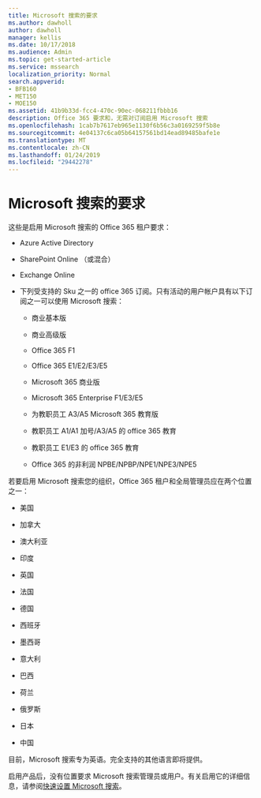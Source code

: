 ```yaml
---
title: Microsoft 搜索的要求
ms.author: dawholl
author: dawholl
manager: kellis
ms.date: 10/17/2018
ms.audience: Admin
ms.topic: get-started-article
ms.service: mssearch
localization_priority: Normal
search.appverid:
- BFB160
- MET150
- MOE150
ms.assetid: 41b9b33d-fcc4-470c-90ec-068211fbbb16
description: Office 365 要求和，无需对订阅启用 Microsoft 搜索
ms.openlocfilehash: 1cab7b7617eb965e1130f6b56c3a0169259f5b8e
ms.sourcegitcommit: 4e04137c6ca05b64157561bd14ead89485bafe1e
ms.translationtype: MT
ms.contentlocale: zh-CN
ms.lasthandoff: 01/24/2019
ms.locfileid: "29442278"
---
```

# <a name="requirements-for-microsoft-search"></a>Microsoft 搜索的要求

这些是启用 Microsoft 搜索的 Office 365 租户要求： 
  
- Azure Active Directory
    
- SharePoint Online （或混合）
    
- Exchange Online
    
- 下列受支持的 Sku 之一的 office 365 订阅。只有活动的用户帐户具有以下订阅之一可以使用 Microsoft 搜索：
    
  - 商业基本版
    
  - 商业高级版
    
  - Office 365 F1
    
  - Office 365 E1/E2/E3/E5
    
  - Microsoft 365 商业版
    
  - Microsoft 365 Enterprise F1/E3/E5
    
  - 为教职员工 A3/A5 Microsoft 365 教育版
    
  - 教职员工 A1/A1 加号/A3/A5 的 office 365 教育
    
  - 教职员工 E1/E3 的 office 365 教育
    
  - Office 365 的非利润 NPBE/NPBP/NPE1/NPE3/NPE5
    
若要启用 Microsoft 搜索您的组织，Office 365 租户和全局管理员应在两个位置之一：
  
- 美国
    
- 加拿大
    
- 澳大利亚
    
- 印度
    
- 英国
    
- 法国
    
- 德国
  
- 西班牙
    
- 墨西哥
    
- 意大利
    
- 巴西
    
- 荷兰
    
- 俄罗斯
    
- 日本

- 中国
 
目前，Microsoft 搜索专为英语。完全支持的其他语言即将提供。

启用产品后，没有位置要求 Microsoft 搜索管理员或用户。有关启用它的详细信息，请参阅[快速设置 Microsoft 搜索](quick-set-up.md)。 

  

